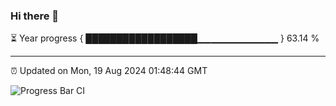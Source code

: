 ### Hi there 👋

⏳ Year progress { ██████████████████▁▁▁▁▁▁▁▁▁▁▁▁ } 63.14 %

---

⏰ Updated on Mon, 19 Aug 2024 01:48:44 GMT

![Progress Bar CI](https://github.com/IshwaranRudhara/GIT-ACTION/workflows/Progress%20Bar%20CI/badge.svg)
